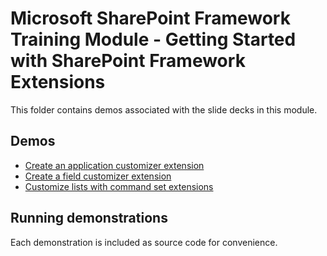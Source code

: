 # Microsoft SharePoint Framework Training Module - Getting Started with SharePoint Framework Extensions

This folder contains demos associated with the slide decks in this module.

## Demos

- [Create an application customizer extension](./01-appcustomizer)
- [Create a field customizer extension](./02-fieldcustomizer)
- [Customize lists with command set extensions](./03-listviewcommandset)

## Running demonstrations

Each demonstration is included as source code for convenience.
